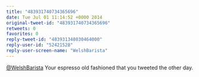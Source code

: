 ```yaml
---
title: "483931740734365696"
date: Tue Jul 01 11:14:52 +0000 2014
original-tweet-id: "483931740734365696"
retweets: 0
favorites: 0
reply-tweet-id: "483931348030464000"
reply-user-id: "52421528"
reply-user-screen-name: "WelshBarista"
---
```

<a href="https://twitter.com/WelshBarista">@WelshBarista</a> Your espresso old fashioned that you tweeted the other day.
